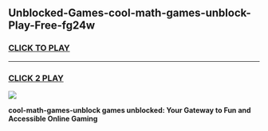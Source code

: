 
## Unblocked-Games-cool-math-games-unblock-Play-Free-fg24w
<h3>
<a href="https://premium76.site?title=cool-math-games-unblock&ref=18A1">CLICK TO PLAY</a></h3>
<hr>

<h3>
<a href="https://premium76.site?title=cool-math-games-unblock&ref=18A1">CLICK 2 PLAY</a>
  
</h3>

<a href="https://premium76.site?title=cool-math-games-unblock&ref=18A1"><img src="https://clearcache.store/games.png"></a>


**cool-math-games-unblock games unblocked: Your Gateway to Fun and Accessible Online Gaming**
